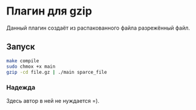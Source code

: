 # Плагин для gzip
Данный плагин создаёт из распакованного файла разрежённый файл.

## Запуск
~~~bash
make compile
sudo chmox +x main
gzip -cd file.gz | ./main sparce_file
~~~

### Надежда
Здесь автор в ней не нуждается =).
